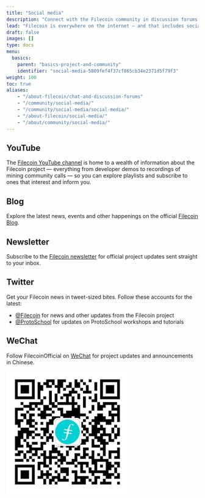 ```yaml
---
title: "Social media"
description: "Connect with the Filecoin community in discussion forums or on IRC"
lead: "Filecoin is everywhere on the internet — and that includes social media. Find your favorite flavor here."
draft: false
images: []
type: docs
menu:
  basics:
    parent: "basics-project-and-community"
    identifier: "social-media-5809fef4f37cf865cb34e2371d5f79f3"
weight: 100
toc: true
aliases:
    - "/about-filecoin/chat-and-discussion-forums"
    - "/community/social-media/"
    - "/community/social-media/social-media/"
    - "/about-filecoin/social-media/"
    - "/about/community/social-media/"
---
```


## YouTube

The [Filecoin YouTube channel](https://www.youtube.com/channel/UCPyYmtJYQwxM-EUyRUTp5DA) is home to a wealth of information about the Filecoin project — everything from developer demos to recordings of mining community calls  — so you can explore playlists and subscribe to ones that interest and inform you.

## Blog

Explore the latest news, events and other happenings on the official [Filecoin Blog](https://filecoin.io/blog/).

## Newsletter

Subscribe to the [Filecoin newsletter](https://filecoin.io/build/#events) for official project updates sent straight to your inbox.

## Twitter

Get your Filecoin news in tweet-sized bites. Follow these accounts for the latest:

- [@Filecoin](https://twitter.com/filecoin) for news and other updates from the Filecoin project
- [@ProtoSchool](https://twitter.com/protoschool) for updates on ProtoSchool workshops and tutorials

## WeChat

Follow FilecoinOfficial on [WeChat](https://www.wechat.com/mobile) for project updates and announcements in Chinese.

![WeChat logo](wechat-qr.jpg)
